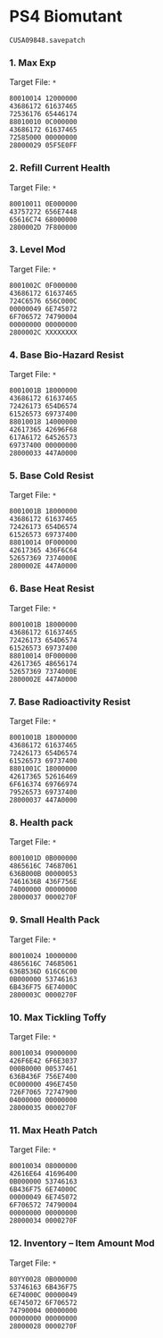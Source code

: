 # PS4 Biomutant 

`CUSA09848.savepatch`

### 1. Max Exp

Target File: `*`

```
80010014 12000000
43686172 61637465
72536176 65446174
88010010 0C000000
43686172 61637465
72585000 00000000
28000029 05F5E0FF
```

### 2. Refill Current Health

Target File: `*`

```
80010011 0E000000
43757272 656E7448
65616C74 68000000
2800002D 7F800000
```

### 3. Level Mod

Target File: `*`

```
8001002C 0F000000
43686172 61637465
724C6576 656C000C
00000049 6E745072
6F706572 74790004
00000000 00000000
2800002C XXXXXXXX
```

### 4. Base Bio-Hazard Resist

Target File: `*`

```
8001001B 18000000
43686172 61637465
72426173 654D6574
61526573 69737400
88010018 14000000
42617365 42696F68
617A6172 64526573
69737400 00000000
28000033 447A0000
```

### 5. Base Cold Resist

Target File: `*`

```
8001001B 18000000
43686172 61637465
72426173 654D6574
61526573 69737400
88010014 0F000000
42617365 436F6C64
52657369 7374000E
2800002E 447A0000
```

### 6. Base Heat Resist

Target File: `*`

```
8001001B 18000000
43686172 61637465
72426173 654D6574
61526573 69737400
88010014 0F000000
42617365 48656174
52657369 7374000E
2800002E 447A0000
```

### 7. Base Radioactivity Resist

Target File: `*`

```
8001001B 18000000
43686172 61637465
72426173 654D6574
61526573 69737400
8801001C 18000000
42617365 52616469
6F616374 69766974
79526573 69737400
28000037 447A0000
```

### 8. Health pack

Target File: `*`

```
8001001D 0B000000
4865616C 74687061
636B000B 00000053
7461636B 436F756E
74000000 00000000
28000037 0000270F
```

### 9. Small Health Pack

Target File: `*`

```
80010024 10000000
4865616C 74685061
636B536D 616C6C00
0B000000 53746163
6B436F75 6E74000C
2800003C 0000270F
```

### 10. Max Tickling Toffy

Target File: `*`

```
80010034 09000000
426F6E42 6F6E3037
000B0000 00537461
636B436F 756E7400
0C000000 496E7450
726F7065 72747900
04000000 00000000
28000035 0000270F
```

### 11. Max Heath Patch

Target File: `*`

```
80010034 08000000
42616E64 41696400
0B000000 53746163
6B436F75 6E74000C
00000049 6E745072
6F706572 74790004
00000000 00000000
28000034 0000270F
```

### 12. Inventory – Item Amount Mod

Target File: `*`

```
80YY0028 0B000000
53746163 6B436F75
6E74000C 00000049
6E745072 6F706572
74790004 00000000
00000000 00000000
28000028 0000270F
```

